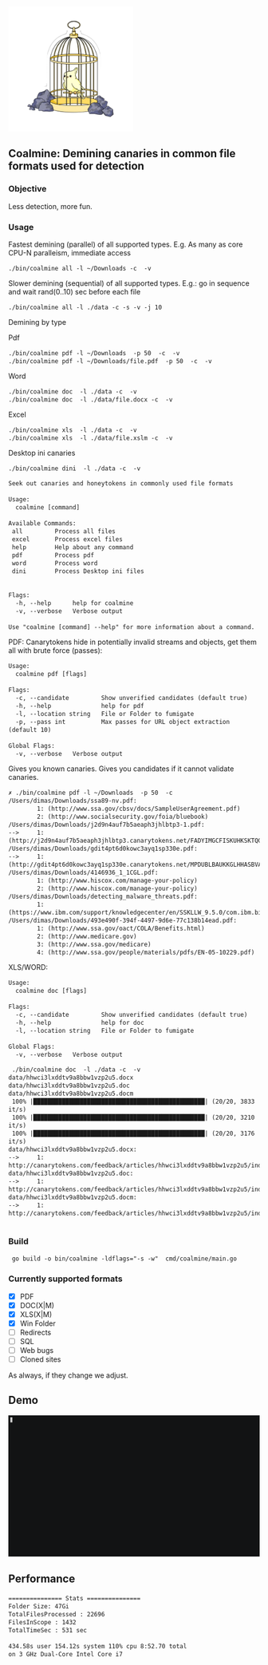
<img src="https://github.com/dsnezhkov/coalmine/blob/master/docs/coalmine.png" alt="Coalmine" width="250"/>

## Coalmine: Demining canaries in common file formats used for detection

### Objective

Less detection, more fun.

### Usage

Fastest demining (parallel) of all supported types. 
E.g. As many as core CPU-N paralleism, immediate access
```
./bin/coalmine all -l ~/Downloads -c  -v 
```

Slower demining (sequential) of all supported types.
E.g.: go in sequence and wait rand(0..10) sec before each file
```
./bin/coalmine all -l ./data -c -s -v -j 10

```
Demining by type

Pdf
```
./bin/coalmine pdf -l ~/Downloads  -p 50  -c  -v 
./bin/coalmine pdf -l ~/Downloads/file.pdf  -p 50  -c  -v 
```
Word
```
./bin/coalmine doc  -l ./data -c  -v 
./bin/coalmine doc  -l ./data/file.docx -c  -v 
```
Excel
```
./bin/coalmine xls  -l ./data -c  -v 
./bin/coalmine xls  -l ./data/file.xslm -c  -v 
```
Desktop ini canaries
```
./bin/coalmine dini  -l ./data -c  -v 
```

```
Seek out canaries and honeytokens in commonly used file formats

Usage:
  coalmine [command]

Available Commands:
 all         Process all files 
 excel       Process excel files
 help        Help about any command
 pdf         Process pdf
 word        Process word
 dini        Process Desktop ini files


Flags:
  -h, --help      help for coalmine
  -v, --verbose   Verbose output

Use "coalmine [command] --help" for more information about a command.

```

PDF:
Canarytokens hide in potentially invalid streams and objects, get them all with brute force (passes):
```
Usage:
  coalmine pdf [flags]

Flags:
  -c, --candidate         Show unverified candidates (default true)
  -h, --help              help for pdf
  -l, --location string   File or Folder to fumigate
  -p, --pass int          Max passes for URL object extraction (default 10)

Global Flags:
  -v, --verbose   Verbose output
```

Gives you known canaries.
Gives you candidates if it cannot validate canaries.
```
✗ ./bin/coalmine pdf -l ~/Downloads  -p 50  -c  
/Users/dimas/Downloads/ssa89-nv.pdf:
        1: (http://www.ssa.gov/cbsv/docs/SampleUserAgreement.pdf)
        2: (http://www.socialsecurity.gov/foia/bluebook)
/Users/dimas/Downloads/j2d9n4auf7b5aeaph3jhlbtp3-1.pdf:
-->     1: (http://j2d9n4auf7b5aeaph3jhlbtp3.canarytokens.net/FADYIMGCFISKUHKSKTQGUOFQTFYHOQITFK)
/Users/dimas/Downloads/gdit4pt6d0kowc3ayq1sp330e.pdf:
-->     1: (http://gdit4pt6d0kowc3ayq1sp330e.canarytokens.net/MPDUBLBAUKKGLHHASBVACRIOPYMNQNYBPV)
/Users/dimas/Downloads/4146936_1_1CGL.pdf:
        1: (http://www.hiscox.com/manage-your-policy)
        2: (http://www.hiscox.com/manage-your-policy)
/Users/dimas/Downloads/detecting_malware_threats.pdf:
        1: (https://www.ibm.com/support/knowledgecenter/en/SSKLLW_9.5.0/com.ibm.bigfix.inventory.doc/Inventory/security/t_checksums_main.html)
/Users/dimas/Downloads/493e490f-394f-4497-9d6e-77c138b14ead.pdf:
        1: (http://www.ssa.gov/oact/COLA/Benefits.html)
        2: (http://www.medicare.gov)
        3: (http://www.ssa.gov/medicare)
        4: (http://www.ssa.gov/people/materials/pdfs/EN-05-10229.pdf)

```
XLS/WORD:

```
Usage:
  coalmine doc [flags]

Flags:
  -c, --candidate         Show unverified candidates (default true)
  -h, --help              help for doc
  -l, --location string   File or Folder to fumigate

Global Flags:
  -v, --verbose   Verbose output

```

```
 ./bin/coalmine doc  -l ./data -c  -v               
data/hhwci3lxddtv9a8bbw1vzp2u5.docx
data/hhwci3lxddtv9a8bbw1vzp2u5.doc
data/hhwci3lxddtv9a8bbw1vzp2u5.docm
 100% |████████████████████████████████████████████████| (20/20, 3833 it/s)
 100% |████████████████████████████████████████████████| (20/20, 3210 it/s)
 100% |████████████████████████████████████████████████| (20/20, 3176 it/s)
data/hhwci3lxddtv9a8bbw1vzp2u5.docx:
-->     1: http://canarytokens.com/feedback/articles/hhwci3lxddtv9a8bbw1vzp2u5/index.html
data/hhwci3lxddtv9a8bbw1vzp2u5.doc:
-->     1: http://canarytokens.com/feedback/articles/hhwci3lxddtv9a8bbw1vzp2u5/index.html
data/hhwci3lxddtv9a8bbw1vzp2u5.docm:
-->     1: http://canarytokens.com/feedback/articles/hhwci3lxddtv9a8bbw1vzp2u5/index.html


```
### Build
```
 go build -o bin/coalmine -ldflags="-s -w"  cmd/coalmine/main.go
```
### Currently supported formats
- [x] PDF
- [x] DOC(X|M)
- [x] XLS(X|M)
- [x] Win Folder
- [ ] Redirects
- [ ] SQL
- [ ] Web bugs
- [ ] Cloned sites

As always, if they change we adjust.

## Demo

<img src="https://github.com/dsnezhkov/coalmine/blob/master/docs/coalmine.gif" alt="Coalmine"/>

## Performance 

```
=============== Stats ===============
Folder Size: 47Gi 
TotalFilesProcessed : 22696
FilesInScope : 1432
TotalTimeSec : 531 sec

434.58s user 154.12s system 110% cpu 8:52.70 total
on 3 GHz Dual-Core Intel Core i7
```
